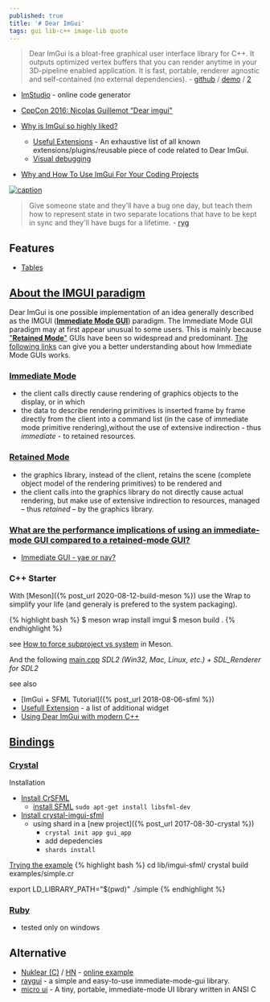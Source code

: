 ```yaml
---
published: true
title: '# Dear ImGui'
tags: gui lib-c++ image-lib quote
---
```

> Dear ImGui is a bloat-free graphical user interface library for C++. It outputs optimized vertex buffers that you can render anytime in your 3D-pipeline enabled application. It is fast, portable, renderer agnostic and self-contained (no external dependencies). - [github](https://github.com/ocornut/imgui#dear-imgui) / [demo](https://pthom.github.io/imgui_manual_online/manual/imgui_manual.html) / [2](https://raw.githubusercontent.com/wiki/ocornut/imgui/web/v167/v167-misc.png)

- [ImStudio](https://github.com/Raais/ImStudio?tab=readme-ov-file) - online code generator

- [CppCon 2016: Nicolas Guillemot “Dear imgui"](https://www.youtube.com/watch?v=LSRJ1jZq90k)
- [Why is ImGui so highly liked? ](https://www.reddit.com/r/cpp/comments/159aln9/why_is_imgui_so_highly_liked/)
	- [Useful Extensions](https://github.com/ocornut/imgui/wiki/Useful-Extensions#curves-animations-gradients-editors) - An exhaustive list of all known extensions/plugins/reusable piece of code related to Dear ImGui.
    - [Visual debugging](https://github.com/ocornut/imgui/wiki/Tips#visual-debugging)
- [Why and How To Use ImGui For Your Coding Projects](https://www.youtube.com/watch?v=U1BnzWX194Q)

[![caption](https://raw.githubusercontent.com/wiki/ocornut/imgui/web/v160/code_sample_03_color.gif)](https://pthom.github.io/imgui_manual/)

> Give someone state and they'll have a bug one day, but teach them how to represent state in two separate locations that have to be kept in sync and they'll have bugs for a lifetime. - [ryg](https://github.com/ocornut/imgui)

## Features
- [Tables](https://github.com/ocornut/imgui/issues/2957)

## [About the IMGUI paradigm](https://github.com/ocornut/imgui/wiki#about-the-imgui-paradigm)

Dear ImGui is one possible implementation of an idea generally described as the IMGUI ([**Immediate Mode GUI**](https://en.wikipedia.org/wiki/Immediate_mode_(computer_graphics))) paradigm. The Immediate Mode GUI paradigm may at first appear unusual to some users. This is mainly because ["**Retained Mode**"](https://en.wikipedia.org/wiki/Retained_mode) GUIs have been so widespread and predominant. [The following links](https://www.youtube.com/watch?v=LSRJ1jZq90k) can give you a better understanding about how Immediate Mode GUIs works.

### [Immediate Mode](https://en.wikipedia.org/wiki/Immediate_mode_(computer_graphics))
- the client calls directly cause rendering of graphics objects to the display, or in which
- the data to describe rendering primitives is inserted frame by frame directly from the client into a command list (in the case of immediate mode primitive rendering),without the use of extensive indirection - thus _immediate_ - to retained resources.

### [Retained Mode](https://en.wikipedia.org/wiki/Retained_mode)
- the graphics library, instead of the client, retains the scene (complete object model of the rendering primitives) to be rendered and
- the client calls into the graphics library do not directly cause actual rendering, but make use of extensive indirection to resources, managed – thus _retained_ – by the graphics library.

### [What are the performance implications of using an immediate-mode GUI compared to a retained-mode GUI?](https://stackoverflow.com/questions/47444189/what-are-the-performance-implications-of-using-an-immediate-mode-gui-compared-to)
- [Immediate GUI - yae or nay?](https://gamedev.stackexchange.com/questions/24103/immediate-gui-yae-or-nay)

### C++ Starter

With [Meson]({% post_url 2020-08-12-build-meson %})
use the Wrap to simplify your life (and generaly is prefered to the system packaging).

{% highlight bash %}
$ meson wrap install imgui
$ meson build .
{% endhighlight %}

see [How to force subproject vs system](https://chatgpt.com/share/6701a1f4-bbc8-800d-942e-4b78d8e1f676) in Meson.

And the following [main.cpp](https://github.com/ocornut/imgui/tree/master/examples/example_sdl2_sdlrenderer2) _SDL2 (Win32, Mac, Linux, etc.) + SDL_Renderer for SDL2_

see also
- [ImGui + SFML Tutorial]({% post_url 2018-08-06-sfml %})
- [Usefull Extension](https://github.com/ocornut/imgui/wiki/Useful-Extensions) - a list of additional widget
- [Using Dear ImGui with modern C++](https://edw.is/using-imgui-with-sfml-pt2/)

## [Bindings](https://github.com/ocornut/imgui/wiki/Bindings)


### [Crystal](https://github.com/oprypin/crystal-imgui)
    
Installation
- [Install CrSFML](https://github.com/oprypin/crsfml#installation)
	- [install SFML](https://www.sfml-dev.org/tutorials/2.5/start-linux.php) `sudo apt-get install libsfml-dev`
- [Install crystal-imgui-sfml](https://github.com/oprypin/crystal-imgui-sfml)
	- using shard in a [new project]({% post_url 2017-08-30-crystal %}) 
    	- `crystal init app gui_app`
        - add depedencies
        - `shards install`

[Trying the example](https://github.com/oprypin/crystal-imgui-sfml#building-a-project)
{% highlight bash %}
cd lib/imgui-sfml/
crystal build examples/simple.cr

export LD_LIBRARY_PATH="$(pwd)"
./simple
{% endhighlight %}
    
### [Ruby](https://github.com/vaiorabbit/ruby-imgui)
- tested only on windows

## Alternative
- [Nuklear (C)](https://github.com/Immediate-Mode-UI/Nuklear?tab=readme-ov-file#gallery) / [HN](https://news.ycombinator.com/item?id=34106762) - [online example](https://floooh.github.io/sokol-html5/nuklear-sapp.html)
- [raygui](https://news.ycombinator.com/item?id=30813000) - a simple and easy-to-use immediate-mode-gui library.
- [micro ui](https://github.com/rxi/microui?tab=readme-ov-file#screenshot) - A tiny, portable, immediate-mode UI library written in ANSI C
